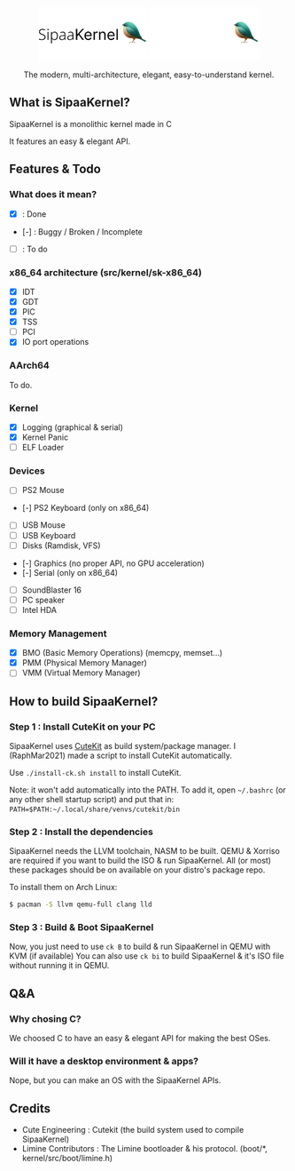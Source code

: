 <p align="center">
  <img src="meta/artwork/LogoLight.png#gh-light-mode-only" height="96" />
  <img src="meta/artwork/LogoDark.png#gh-dark-mode-only" height="96" />
  <p align="center">The modern, multi-architecture, elegant, easy-to-understand kernel.</p>

</p>

## What is SipaaKernel?
SipaaKernel is a monolithic kernel made in C

It features an easy & elegant API.

## Features & Todo
### What does it mean?
* [X] : Done
* [-] : Buggy / Broken / Incomplete
* [ ] : To do

### x86_64 architecture (src/kernel/sk-x86_64)
* [X] IDT
* [X] GDT
* [X] PIC
* [X] TSS
* [ ] PCI
* [X] IO port operations

### AArch64
To do.

### Kernel
* [X] Logging (graphical & serial)
* [X] Kernel Panic
* [ ] ELF Loader

### Devices
* [ ] PS2 Mouse
* [-] PS2 Keyboard (only on x86_64)
* [ ] USB Mouse
* [ ] USB Keyboard
* [ ] Disks (Ramdisk, VFS)
* [-] Graphics (no proper API, no GPU acceleration)
* [-] Serial (only on x86_64)
* [ ] SoundBlaster 16
* [ ] PC speaker
* [ ] Intel HDA

### Memory Management
* [X] BMO (Basic Memory Operations) (memcpy, memset...)
* [X] PMM (Physical Memory Manager)
* [ ] VMM (Virtual Memory Manager)

## How to build SipaaKernel?
### Step 1 : Install CuteKit on your PC
SipaaKernel uses [CuteKit](https://github.com/cute-engineering/cutekit) as build system/package manager. I (RaphMar2021) made a script to install CuteKit automatically.

Use `./install-ck.sh install` to install CuteKit. 

Note: it won't add automatically into the PATH. To add it, open `~/.bashrc` (or any other shell startup script)
and put that in:
`PATH=$PATH:~/.local/share/venvs/cutekit/bin`

### Step 2 : Install the dependencies
SipaaKernel needs the LLVM toolchain, NASM to be built. QEMU & Xorriso are required if you want to build the ISO & run SipaaKernel.
All (or most) these packages should be on available on your distro's package repo.

To install them on Arch Linux:
```bash
$ pacman -S llvm qemu-full clang lld
```

### Step 3 : Build & Boot SipaaKernel
Now, you just need to use `ck B` to build & run SipaaKernel in QEMU with KVM (if available)
You can also use `ck bi` to build SipaaKernel & it's ISO file without running it in QEMU.

## Q&A

### Why chosing C?
We choosed C to have an easy & elegant API for making the best OSes.

### Will it have a desktop environment & apps?
Nope, but you can make an OS with the SipaaKernel APIs.

## Credits
* Cute Engineering : Cutekit (the build system used to compile SipaaKernel)
* Limine Contributors : The Limine bootloader & his protocol. (boot/*, kernel/src/boot/limine.h)